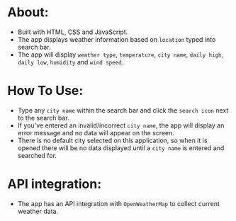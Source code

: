 # About:

- Built with HTML, CSS and JavaScript.
- The app displays weather information based on `location` typed into search bar.
- The app will display `weather type`, `temperature`, `city name`, `daily high`, `daily low`, `humidity` and `wind speed`.

# How To Use:

- Type any `city name` within the search bar and click the `search icon` next to the search bar.
- If you've entered an invalid/incorrect `city name`, the app will display an error message and no data will appear on the screen.
- There is no default city selected on this application, so when it is opened there will be no data displayed until a `city name` is entered and searched for.

# API integration:

- The app has an API integration with `OpenWeatherMap` to collect current weather data.
